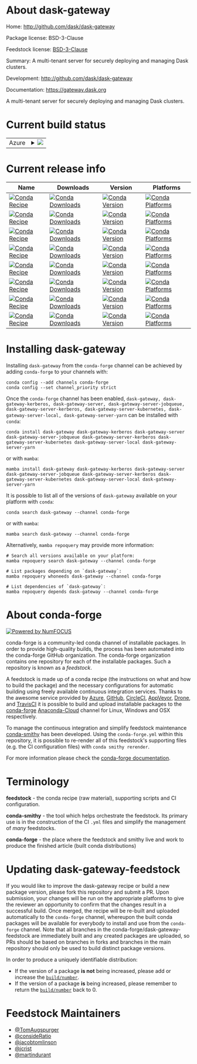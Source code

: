 About dask-gateway
==================

Home: http://github.com/dask/dask-gateway

Package license: BSD-3-Clause

Feedstock license: [BSD-3-Clause](https://github.com/conda-forge/dask-gateway-feedstock/blob/main/LICENSE.txt)

Summary: A multi-tenant server for securely deploying and managing Dask clusters.

Development: http://github.com/dask/dask-gateway

Documentation: https://gateway.dask.org

A multi-tenant server for securely deploying and managing Dask clusters.

Current build status
====================


<table>
    
  <tr>
    <td>Azure</td>
    <td>
      <details>
        <summary>
          <a href="https://dev.azure.com/conda-forge/feedstock-builds/_build/latest?definitionId=7275&branchName=main">
            <img src="https://dev.azure.com/conda-forge/feedstock-builds/_apis/build/status/dask-gateway-feedstock?branchName=main">
          </a>
        </summary>
        <table>
          <thead><tr><th>Variant</th><th>Status</th></tr></thead>
          <tbody><tr>
              <td>linux_64</td>
              <td>
                <a href="https://dev.azure.com/conda-forge/feedstock-builds/_build/latest?definitionId=7275&branchName=main">
                  <img src="https://dev.azure.com/conda-forge/feedstock-builds/_apis/build/status/dask-gateway-feedstock?branchName=main&jobName=linux&configuration=linux%20linux_64_" alt="variant">
                </a>
              </td>
            </tr><tr>
              <td>linux_aarch64_python3.10</td>
              <td>
                <a href="https://dev.azure.com/conda-forge/feedstock-builds/_build/latest?definitionId=7275&branchName=main">
                  <img src="https://dev.azure.com/conda-forge/feedstock-builds/_apis/build/status/dask-gateway-feedstock?branchName=main&jobName=linux&configuration=linux%20linux_aarch64_python3.10" alt="variant">
                </a>
              </td>
            </tr><tr>
              <td>linux_aarch64_python3.8</td>
              <td>
                <a href="https://dev.azure.com/conda-forge/feedstock-builds/_build/latest?definitionId=7275&branchName=main">
                  <img src="https://dev.azure.com/conda-forge/feedstock-builds/_apis/build/status/dask-gateway-feedstock?branchName=main&jobName=linux&configuration=linux%20linux_aarch64_python3.8" alt="variant">
                </a>
              </td>
            </tr><tr>
              <td>linux_aarch64_python3.9</td>
              <td>
                <a href="https://dev.azure.com/conda-forge/feedstock-builds/_build/latest?definitionId=7275&branchName=main">
                  <img src="https://dev.azure.com/conda-forge/feedstock-builds/_apis/build/status/dask-gateway-feedstock?branchName=main&jobName=linux&configuration=linux%20linux_aarch64_python3.9" alt="variant">
                </a>
              </td>
            </tr><tr>
              <td>osx_64_python3.10</td>
              <td>
                <a href="https://dev.azure.com/conda-forge/feedstock-builds/_build/latest?definitionId=7275&branchName=main">
                  <img src="https://dev.azure.com/conda-forge/feedstock-builds/_apis/build/status/dask-gateway-feedstock?branchName=main&jobName=osx&configuration=osx%20osx_64_python3.10" alt="variant">
                </a>
              </td>
            </tr><tr>
              <td>osx_64_python3.8</td>
              <td>
                <a href="https://dev.azure.com/conda-forge/feedstock-builds/_build/latest?definitionId=7275&branchName=main">
                  <img src="https://dev.azure.com/conda-forge/feedstock-builds/_apis/build/status/dask-gateway-feedstock?branchName=main&jobName=osx&configuration=osx%20osx_64_python3.8" alt="variant">
                </a>
              </td>
            </tr><tr>
              <td>osx_64_python3.9</td>
              <td>
                <a href="https://dev.azure.com/conda-forge/feedstock-builds/_build/latest?definitionId=7275&branchName=main">
                  <img src="https://dev.azure.com/conda-forge/feedstock-builds/_apis/build/status/dask-gateway-feedstock?branchName=main&jobName=osx&configuration=osx%20osx_64_python3.9" alt="variant">
                </a>
              </td>
            </tr><tr>
              <td>win_64</td>
              <td>
                <a href="https://dev.azure.com/conda-forge/feedstock-builds/_build/latest?definitionId=7275&branchName=main">
                  <img src="https://dev.azure.com/conda-forge/feedstock-builds/_apis/build/status/dask-gateway-feedstock?branchName=main&jobName=win&configuration=win%20win_64_" alt="variant">
                </a>
              </td>
            </tr>
          </tbody>
        </table>
      </details>
    </td>
  </tr>
</table>

Current release info
====================

| Name | Downloads | Version | Platforms |
| --- | --- | --- | --- |
| [![Conda Recipe](https://img.shields.io/badge/recipe-dask--gateway-green.svg)](https://anaconda.org/conda-forge/dask-gateway) | [![Conda Downloads](https://img.shields.io/conda/dn/conda-forge/dask-gateway.svg)](https://anaconda.org/conda-forge/dask-gateway) | [![Conda Version](https://img.shields.io/conda/vn/conda-forge/dask-gateway.svg)](https://anaconda.org/conda-forge/dask-gateway) | [![Conda Platforms](https://img.shields.io/conda/pn/conda-forge/dask-gateway.svg)](https://anaconda.org/conda-forge/dask-gateway) |
| [![Conda Recipe](https://img.shields.io/badge/recipe-dask--gateway--kerberos-green.svg)](https://anaconda.org/conda-forge/dask-gateway-kerberos) | [![Conda Downloads](https://img.shields.io/conda/dn/conda-forge/dask-gateway-kerberos.svg)](https://anaconda.org/conda-forge/dask-gateway-kerberos) | [![Conda Version](https://img.shields.io/conda/vn/conda-forge/dask-gateway-kerberos.svg)](https://anaconda.org/conda-forge/dask-gateway-kerberos) | [![Conda Platforms](https://img.shields.io/conda/pn/conda-forge/dask-gateway-kerberos.svg)](https://anaconda.org/conda-forge/dask-gateway-kerberos) |
| [![Conda Recipe](https://img.shields.io/badge/recipe-dask--gateway--server-green.svg)](https://anaconda.org/conda-forge/dask-gateway-server) | [![Conda Downloads](https://img.shields.io/conda/dn/conda-forge/dask-gateway-server.svg)](https://anaconda.org/conda-forge/dask-gateway-server) | [![Conda Version](https://img.shields.io/conda/vn/conda-forge/dask-gateway-server.svg)](https://anaconda.org/conda-forge/dask-gateway-server) | [![Conda Platforms](https://img.shields.io/conda/pn/conda-forge/dask-gateway-server.svg)](https://anaconda.org/conda-forge/dask-gateway-server) |
| [![Conda Recipe](https://img.shields.io/badge/recipe-dask--gateway--server--jobqueue-green.svg)](https://anaconda.org/conda-forge/dask-gateway-server-jobqueue) | [![Conda Downloads](https://img.shields.io/conda/dn/conda-forge/dask-gateway-server-jobqueue.svg)](https://anaconda.org/conda-forge/dask-gateway-server-jobqueue) | [![Conda Version](https://img.shields.io/conda/vn/conda-forge/dask-gateway-server-jobqueue.svg)](https://anaconda.org/conda-forge/dask-gateway-server-jobqueue) | [![Conda Platforms](https://img.shields.io/conda/pn/conda-forge/dask-gateway-server-jobqueue.svg)](https://anaconda.org/conda-forge/dask-gateway-server-jobqueue) |
| [![Conda Recipe](https://img.shields.io/badge/recipe-dask--gateway--server--kerberos-green.svg)](https://anaconda.org/conda-forge/dask-gateway-server-kerberos) | [![Conda Downloads](https://img.shields.io/conda/dn/conda-forge/dask-gateway-server-kerberos.svg)](https://anaconda.org/conda-forge/dask-gateway-server-kerberos) | [![Conda Version](https://img.shields.io/conda/vn/conda-forge/dask-gateway-server-kerberos.svg)](https://anaconda.org/conda-forge/dask-gateway-server-kerberos) | [![Conda Platforms](https://img.shields.io/conda/pn/conda-forge/dask-gateway-server-kerberos.svg)](https://anaconda.org/conda-forge/dask-gateway-server-kerberos) |
| [![Conda Recipe](https://img.shields.io/badge/recipe-dask--gateway--server--kubernetes-green.svg)](https://anaconda.org/conda-forge/dask-gateway-server-kubernetes) | [![Conda Downloads](https://img.shields.io/conda/dn/conda-forge/dask-gateway-server-kubernetes.svg)](https://anaconda.org/conda-forge/dask-gateway-server-kubernetes) | [![Conda Version](https://img.shields.io/conda/vn/conda-forge/dask-gateway-server-kubernetes.svg)](https://anaconda.org/conda-forge/dask-gateway-server-kubernetes) | [![Conda Platforms](https://img.shields.io/conda/pn/conda-forge/dask-gateway-server-kubernetes.svg)](https://anaconda.org/conda-forge/dask-gateway-server-kubernetes) |
| [![Conda Recipe](https://img.shields.io/badge/recipe-dask--gateway--server--local-green.svg)](https://anaconda.org/conda-forge/dask-gateway-server-local) | [![Conda Downloads](https://img.shields.io/conda/dn/conda-forge/dask-gateway-server-local.svg)](https://anaconda.org/conda-forge/dask-gateway-server-local) | [![Conda Version](https://img.shields.io/conda/vn/conda-forge/dask-gateway-server-local.svg)](https://anaconda.org/conda-forge/dask-gateway-server-local) | [![Conda Platforms](https://img.shields.io/conda/pn/conda-forge/dask-gateway-server-local.svg)](https://anaconda.org/conda-forge/dask-gateway-server-local) |
| [![Conda Recipe](https://img.shields.io/badge/recipe-dask--gateway--server--yarn-green.svg)](https://anaconda.org/conda-forge/dask-gateway-server-yarn) | [![Conda Downloads](https://img.shields.io/conda/dn/conda-forge/dask-gateway-server-yarn.svg)](https://anaconda.org/conda-forge/dask-gateway-server-yarn) | [![Conda Version](https://img.shields.io/conda/vn/conda-forge/dask-gateway-server-yarn.svg)](https://anaconda.org/conda-forge/dask-gateway-server-yarn) | [![Conda Platforms](https://img.shields.io/conda/pn/conda-forge/dask-gateway-server-yarn.svg)](https://anaconda.org/conda-forge/dask-gateway-server-yarn) |

Installing dask-gateway
=======================

Installing `dask-gateway` from the `conda-forge` channel can be achieved by adding `conda-forge` to your channels with:

```
conda config --add channels conda-forge
conda config --set channel_priority strict
```

Once the `conda-forge` channel has been enabled, `dask-gateway, dask-gateway-kerberos, dask-gateway-server, dask-gateway-server-jobqueue, dask-gateway-server-kerberos, dask-gateway-server-kubernetes, dask-gateway-server-local, dask-gateway-server-yarn` can be installed with `conda`:

```
conda install dask-gateway dask-gateway-kerberos dask-gateway-server dask-gateway-server-jobqueue dask-gateway-server-kerberos dask-gateway-server-kubernetes dask-gateway-server-local dask-gateway-server-yarn
```

or with `mamba`:

```
mamba install dask-gateway dask-gateway-kerberos dask-gateway-server dask-gateway-server-jobqueue dask-gateway-server-kerberos dask-gateway-server-kubernetes dask-gateway-server-local dask-gateway-server-yarn
```

It is possible to list all of the versions of `dask-gateway` available on your platform with `conda`:

```
conda search dask-gateway --channel conda-forge
```

or with `mamba`:

```
mamba search dask-gateway --channel conda-forge
```

Alternatively, `mamba repoquery` may provide more information:

```
# Search all versions available on your platform:
mamba repoquery search dask-gateway --channel conda-forge

# List packages depending on `dask-gateway`:
mamba repoquery whoneeds dask-gateway --channel conda-forge

# List dependencies of `dask-gateway`:
mamba repoquery depends dask-gateway --channel conda-forge
```


About conda-forge
=================

[![Powered by
NumFOCUS](https://img.shields.io/badge/powered%20by-NumFOCUS-orange.svg?style=flat&colorA=E1523D&colorB=007D8A)](https://numfocus.org)

conda-forge is a community-led conda channel of installable packages.
In order to provide high-quality builds, the process has been automated into the
conda-forge GitHub organization. The conda-forge organization contains one repository
for each of the installable packages. Such a repository is known as a *feedstock*.

A feedstock is made up of a conda recipe (the instructions on what and how to build
the package) and the necessary configurations for automatic building using freely
available continuous integration services. Thanks to the awesome service provided by
[Azure](https://azure.microsoft.com/en-us/services/devops/), [GitHub](https://github.com/),
[CircleCI](https://circleci.com/), [AppVeyor](https://www.appveyor.com/),
[Drone](https://cloud.drone.io/welcome), and [TravisCI](https://travis-ci.com/)
it is possible to build and upload installable packages to the
[conda-forge](https://anaconda.org/conda-forge) [Anaconda-Cloud](https://anaconda.org/)
channel for Linux, Windows and OSX respectively.

To manage the continuous integration and simplify feedstock maintenance
[conda-smithy](https://github.com/conda-forge/conda-smithy) has been developed.
Using the ``conda-forge.yml`` within this repository, it is possible to re-render all of
this feedstock's supporting files (e.g. the CI configuration files) with ``conda smithy rerender``.

For more information please check the [conda-forge documentation](https://conda-forge.org/docs/).

Terminology
===========

**feedstock** - the conda recipe (raw material), supporting scripts and CI configuration.

**conda-smithy** - the tool which helps orchestrate the feedstock.
                   Its primary use is in the construction of the CI ``.yml`` files
                   and simplify the management of *many* feedstocks.

**conda-forge** - the place where the feedstock and smithy live and work to
                  produce the finished article (built conda distributions)


Updating dask-gateway-feedstock
===============================

If you would like to improve the dask-gateway recipe or build a new
package version, please fork this repository and submit a PR. Upon submission,
your changes will be run on the appropriate platforms to give the reviewer an
opportunity to confirm that the changes result in a successful build. Once
merged, the recipe will be re-built and uploaded automatically to the
`conda-forge` channel, whereupon the built conda packages will be available for
everybody to install and use from the `conda-forge` channel.
Note that all branches in the conda-forge/dask-gateway-feedstock are
immediately built and any created packages are uploaded, so PRs should be based
on branches in forks and branches in the main repository should only be used to
build distinct package versions.

In order to produce a uniquely identifiable distribution:
 * If the version of a package **is not** being increased, please add or increase
   the [``build/number``](https://docs.conda.io/projects/conda-build/en/latest/resources/define-metadata.html#build-number-and-string).
 * If the version of a package **is** being increased, please remember to return
   the [``build/number``](https://docs.conda.io/projects/conda-build/en/latest/resources/define-metadata.html#build-number-and-string)
   back to 0.

Feedstock Maintainers
=====================

* [@TomAugspurger](https://github.com/TomAugspurger/)
* [@consideRatio](https://github.com/consideRatio/)
* [@jacobtomlinson](https://github.com/jacobtomlinson/)
* [@jcrist](https://github.com/jcrist/)
* [@martindurant](https://github.com/martindurant/)


<!-- dummy commit to enable rerendering -->

